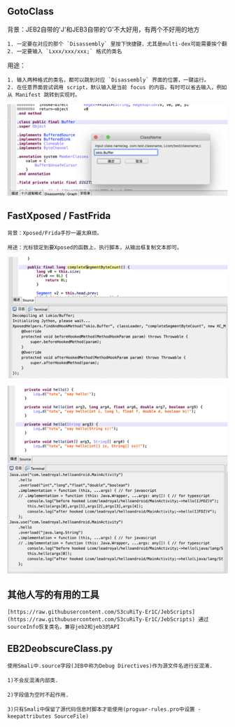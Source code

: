## GotoClass

背景：JEB2自带的'J'和JEB3自带的'G'不大好用，有两个不好用的地方

    1. 一定要在对应的那个 `Disassembly` 里按下快捷键，尤其是multi-dex可能需要挨个翻
    2. 一定要输入 `Lxxx/xxx/xxx;` 格式的类名
    
用途：

    1. 输入两种格式的类名，都可以跳到对应 `Disassembly` 界面的位置，一键运行。
    2. 在任意界面尝试调用 script，默认输入是当前 focus 的内容。有时可以省去输入，例如从 Manifest 跳转到实现时。

![](img/1.png)

## FastXposed / FastFrida

    背景：Xposed/Frida手抄一遍太麻烦。
    
    用途：光标锁定到要Xposed的函数上，执行脚本，从输出框复制文本即可。

![](img/2.png)

![](img/3.png)

## 其他人写的有用的工具

    [https://raw.githubusercontent.com/S3cuRiTy-Er1C/JebScripts](https://raw.githubusercontent.com/S3cuRiTy-Er1C/JebScripts) 通过sourceInfo恢复类名，兼容jeb2和jeb3的API

## EB2DeobscureClass.py

    使用Smali中.source字段(JEB中称为Debug Directives)作为源文件名进行反混淆.
    
    1)不会反混淆内部类.
    
    2)字段值为空时不起作用.
    
    3)只有Smali中保留了源代码信息时脚本才能使用(proguar-rules.pro中设置 -keepattributes SourceFile)